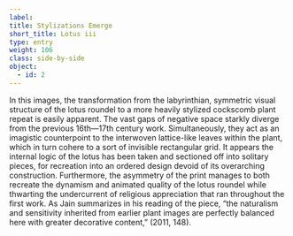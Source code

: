 ```yaml
---
label:
title: Stylizations Emerge
short_title: Lotus iii
type: entry
weight: 106
class: side-by-side
object:
  - id: 2
---
```

In this images, the transformation from the labyrinthian, symmetric visual structure of the lotus roundel to a more heavily stylized cockscomb plant repeat is easily apparent. The vast gaps of negative space starkly diverge from the previous 16th—17th century work. Simultaneously, they act as an imagistic counterpoint to the interwoven lattice-like leaves within the plant, which in turn cohere to a sort of invisible rectangular grid. It appears the internal logic of the lotus has been taken and sectioned off into solitary pieces, for recreation into an ordered design devoid of its overarching construction. Furthermore, the asymmetry of the print manages to both recreate the dynamism and animated quality of the lotus roundel while thwarting the undercurrent of religious appreciation that ran throughout the first work. As Jain summarizes in his reading of the piece, “the naturalism and sensitivity inherited from earlier plant images are perfectly balanced here with greater decorative content,” (2011, 148).
